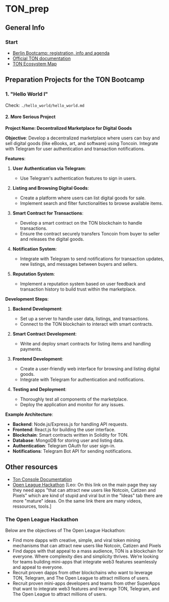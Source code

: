 # TON_prep

## General Info

### Start

- [Berlin Bootcamp: registration, info and agenda](https://lu.ma/uulxeexl)
- [Official TON documentation](https://docs.ton.org/)
- [TON Ecosystem Map](https://github.com/ton-society/ecosystem-map)

## Preparation Projects for the TON Bootcamp

### 1. "Hello World I"

Check: `./hello_world/hello_world.md`

#### 2. More Serious Project

**Project Name: Decentralized Marketplace for Digital Goods**

**Objective**: Develop a decentralized marketplace where users can buy and sell digital goods (like eBooks, art, and software) using Toncoin. Integrate with Telegram for user authentication and transaction notifications.

**Features**:

1. **User Authentication via Telegram**:

   - Use Telegram's authentication features to sign in users.

2. **Listing and Browsing Digital Goods**:

   - Create a platform where users can list digital goods for sale.
   - Implement search and filter functionalities to browse available items.

3. **Smart Contract for Transactions**:

   - Develop a smart contract on the TON blockchain to handle transactions.
   - Ensure the contract securely transfers Toncoin from buyer to seller and releases the digital goods.

4. **Notification System**:

   - Integrate with Telegram to send notifications for transaction updates, new listings, and messages between buyers and sellers.

5. **Reputation System**:
   - Implement a reputation system based on user feedback and transaction history to build trust within the marketplace.

**Development Steps**:

1. **Backend Development**:

   - Set up a server to handle user data, listings, and transactions.
   - Connect to the TON blockchain to interact with smart contracts.

2. **Smart Contract Development**:

   - Write and deploy smart contracts for listing items and handling payments.

3. **Frontend Development**:

   - Create a user-friendly web interface for browsing and listing digital goods.
   - Integrate with Telegram for authentication and notifications.

4. **Testing and Deployment**:
   - Thoroughly test all components of the marketplace.
   - Deploy the application and monitor for any issues.

**Example Architecture**:

- **Backend**: Node.js/Express.js for handling API requests.
- **Frontend**: React.js for building the user interface.
- **Blockchain**: Smart contracts written in Solidity for TON.
- **Database**: MongoDB for storing user and listing data.
- **Authentication**: Telegram OAuth for user sign-in.
- **Notifications**: Telegram Bot API for sending notifications.

## Other resources

- [Ton Console Documentation](https://docs.tonconsole.com/)
- [Open League Hackathon](https://dorahacks.io/hackathon/the-open-league-hackathon/ideaism)
  [Leo: On this link on the main page they say they need apps "that can attract new users like Notcoin, Catizen and Pixels" which are kind of stupid and viral but in the "Ideas" tab there are more "mature" ideas. On the same link there are many videos, ressources, tools.]

### The Open League Hackathon

Below are the objectives of The Open League Hackathon:

- Find more dapps with creative, simple, and viral token mining mechanisms that can attract new users like Notcoin, Catizen and Pixels
- Find dapps with that appeal to a mass audience, TON is a blockchain for everyone. Where complexity dies and simplicity thrives. We’re looking for teams building mini-apps that integrate web3 features seamlessly and appeal to everyone.
- Recruit proven dapps from other blockchains who want to leverage TON, Telegram, and The Open League to attract millions of users.
- Recruit proven mini-apps developers and teams from other SuperApps that want to integrate web3 features and leverage TON, Telegram, and The Open League to attract millions of users.
